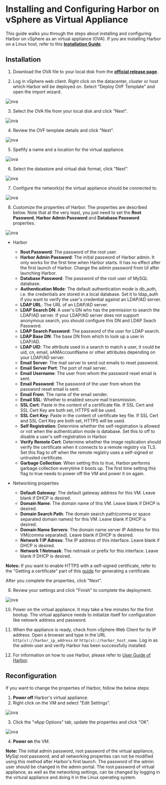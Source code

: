 # Installing and Configuring Harbor on vSphere as Virtual Appliance

This guide walks you through the steps about installing and configuring Harbor on vSphere as an virtual appliance (OVA). If you are installing Harbor on a Linux host, refer to this **[Installation Guide](installation_guide.md)**.

## Installation
1. Download the OVA file to your local disk from the **[official release page](https://github.com/vmware/harbor/releases)**.  

2. Log in vSphere web client. Right click on the datacenter, cluster or host which Harbor will be deployed on. Select "Deploy OVF Template" and open the import wizard.  

 ![ova](img/ova/ova01.png)

3. Select the OVA file from your local disk and click "Next".  

 ![ova](img/ova/ova02.png)

4. Review the OVF template details and click "Next".  

 ![ova](img/ova/ova03.png)

5. Spefify a name and a location for the virtual appliance.  

 ![ova](img/ova/ova04.png)

6. Select the datastore and virtual disk format, click "Next".  

 ![ova](img/ova/ova05.png)

7. Configure the network(s) the virtual appliance should be connected to.  

 ![ova](img/ova/ova06.png)

8. Customize the properties of Harbor. The properties are described below. Note that at the very least, you just need to set the **Root Password**, **Harbor Admin Password** and **Database Password** properties.  

 ![ova](img/ova/ova07.png)

 * Harbor
	* **Root Password**: The password of the root user. 
	* **Harbor Admin Password**: The initial password of Harbor admin. It only works for the first time when Harbor starts. It has no effect after the first launch of Harbor. Change the admin password from UI after launching Harbor. 
	* **Database Password**: The password of the root user of MySQL database. 
	* **Authentication Mode**: The default authentication mode is db_auth, i.e. the credentials are stored in a local database. Set it to ldap_auth if you want to verify the user's credential against an LDAP/AD server.
	* **LDAP URL**: The URL of an LDAP/AD server.
	* **LDAP Search DN**: A user's DN who has the permission to search the LDAP/AD server. If your LDAP/AD server does not support anonymous search, you should configure this DN and LDAP Seach Password.
	* **LDAP Search Password**: The password of the user for LDAP search.
	* **LDAP Base DN**: The base DN from which to look up a user in LDAP/AD.
	* **LDAP UID**: The attribute used in a search to match a user, it could be uid, cn, email, sAMAccountName or other attributes depending on your LDAP/AD server.
	* **Email Server**: The mail server to send out emails to reset password. 
	* **Email Server Port**: The port of mail server.
	* **Email Username**: The user from whom the password reset email is sent.
	* **Email Password**: The password of the user from whom the password reset email is sent.
	* **Email From**: The name of the email sender.
	* **Email SSL**: Whether to enabled secure mail transmission.
	* **SSL Cert**: Paste in the content of a certificate file. If SSL Cert and SSL Cert Key are both set, HTTPS will be used.
	* **SSL Cert Key**: Paste in the content of certificate key file. If SSL Cert and SSL Cert Key are both set, HTTPS will be used.
	* **Self Registration**: Determine whether the self-registration is allowed or not when the authentication mode is database. Set this to off to disable a user's self-registration in Harbor.
	* **Verify Remote Cert**: Determine whether the image replication should verify the certificate when it connects to a remote registry via TLS. Set this flag to off when the remote registry uses a self-signed or untrusted certificate.
	* **Garbage Collection**: When setting this to true, Harbor performs garbage collection everytime it boots up. The first time setting this flag to true needs to power off the VM and power it on again.

 * Networking properties
	* **Default Gateway**: The default gateway address for this VM. Leave blank if DHCP is desired.
	* **Domain Name**: The domain name of this VM. Leave blank if DHCP is desired.
	* **Domain Search Path**: The domain search path(comma or space separated domain names) for this VM. Leave blank if DHCP is desired.
	* **Domain Name Servers**: The domain name server IP Address for this VM(comma separated). Leave blank if DHCP is desired.
	* **Network 1 IP Adress**: The IP address of this interface. Leave blank if DHCP is desired.
	* **Network 1 Netmask**: The netmask or prefix for this interface. Leave blank if DHCP is desired.

 **Notes:** If you want to enable HTTPS with a self-signed certificate, refer to the "Getting a certificate" part of this [guide](https://github.com/vmware/harbor/blob/master/docs/configure_https.md#getting-a-certificate) for generating a certificate.  

 After you complete the properties, click "Next".  

9. Review your settings and click "Finish" to complete the deployment.  

 ![ova](img/ova/ova08.png)

10. Power on the virtual appliance. It may take a few minutes for the first bootup. The virtual appliance needs to initialize itself for configuration like netowrk address and password. 

11. When the appliance is ready, check from vSphere Web Client for its IP address. Open a browser and type in the URL `http(s)://harbor_ip_address` or `http(s)://harbor_host_name`. Log in as the admin user and verify Harbor has been successfully installed. 

12. For information on how to use Harbor, please refer to [User Guide of Harbor](user_guide.md).

## Reconfiguration
If you want to change the properties of Harbor, follow the below steps:  

1. **Power off** Harbor's virtual appliance.  
2. Right click on the VM and select "Edit Settings".  

 ![ova](img/ova/edit_settings.png)

3. Click the "vApp Options" tab, update the properties and  click "OK".  

 ![ova](img/ova/vapp_options.png)

4. **Power on** the VM.  

**Note:** The initial admin password, root password of the virtual appliance, MySql root password, and all networking properties can not be modified using this method after Harbor's first launch. The password of the admin user should be changed in the admin portal. The root password of virtual appliance, as well as the networking settings, can be changed by logging in the virtural appliance and doing it in the Linux operating system.
